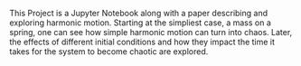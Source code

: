 This Project is a Jupyter Notebook along with a paper describing and exploring harmonic motion.
Starting at the simpliest case, a mass on a spring, one can see how simple harmonic motion can turn into chaos.
Later, the effects of different initial conditions and how they impact the time it takes for the system to become chaotic are explored.
